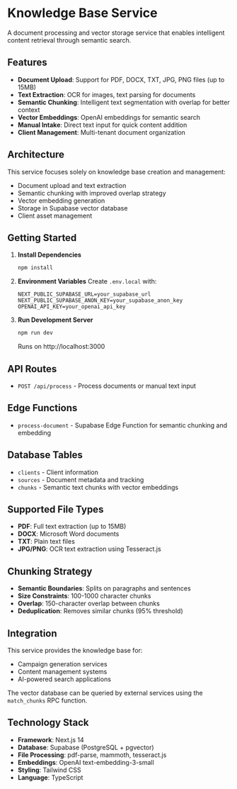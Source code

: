 # Knowledge Base Service

A document processing and vector storage service that enables intelligent content retrieval through semantic search.

## Features

- **Document Upload**: Support for PDF, DOCX, TXT, JPG, PNG files (up to 15MB)
- **Text Extraction**: OCR for images, text parsing for documents
- **Semantic Chunking**: Intelligent text segmentation with overlap for better context
- **Vector Embeddings**: OpenAI embeddings for semantic search
- **Manual Intake**: Direct text input for quick content addition
- **Client Management**: Multi-tenant document organization

## Architecture

This service focuses solely on knowledge base creation and management:
- Document upload and text extraction
- Semantic chunking with improved overlap strategy
- Vector embedding generation
- Storage in Supabase vector database
- Client asset management

## Getting Started

1. **Install Dependencies**
   ```bash
   npm install
   ```

2. **Environment Variables**
   Create `.env.local` with:
   ```
   NEXT_PUBLIC_SUPABASE_URL=your_supabase_url
   NEXT_PUBLIC_SUPABASE_ANON_KEY=your_supabase_anon_key
   OPENAI_API_KEY=your_openai_api_key
   ```

3. **Run Development Server**
   ```bash
   npm run dev
   ```
   Runs on http://localhost:3000

## API Routes

- `POST /api/process` - Process documents or manual text input

## Edge Functions

- `process-document` - Supabase Edge Function for semantic chunking and embedding

## Database Tables

- `clients` - Client information
- `sources` - Document metadata and tracking
- `chunks` - Semantic text chunks with vector embeddings

## Supported File Types

- **PDF**: Full text extraction (up to 15MB)
- **DOCX**: Microsoft Word documents
- **TXT**: Plain text files
- **JPG/PNG**: OCR text extraction using Tesseract.js

## Chunking Strategy

- **Semantic Boundaries**: Splits on paragraphs and sentences
- **Size Constraints**: 100-1000 character chunks
- **Overlap**: 150-character overlap between chunks
- **Deduplication**: Removes similar chunks (95% threshold)

## Integration

This service provides the knowledge base for:
- Campaign generation services
- Content management systems
- AI-powered search applications

The vector database can be queried by external services using the `match_chunks` RPC function.

## Technology Stack

- **Framework**: Next.js 14
- **Database**: Supabase (PostgreSQL + pgvector)
- **File Processing**: pdf-parse, mammoth, tesseract.js
- **Embeddings**: OpenAI text-embedding-3-small
- **Styling**: Tailwind CSS
- **Language**: TypeScript 